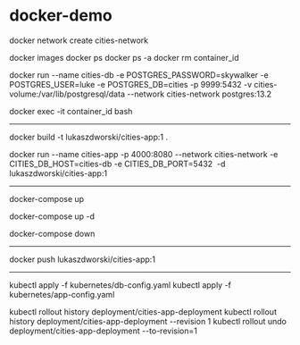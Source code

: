 # docker-demo

docker network create cities-network

docker images
docker ps
docker ps -a
docker rm container_id

docker run --name cities-db -e POSTGRES_PASSWORD=skywalker -e POSTGRES_USER=luke -e POSTGRES_DB=cities -p 9999:5432 -v cities-volume:/var/lib/postgresql/data --network cities-network postgres:13.2

docker exec -it container_id bash

-----

docker build -t lukaszdworski/cities-app:1 .

docker run --name cities-app -p 4000:8080 --network cities-network -e CITIES_DB_HOST=cities-db -e CITIES_DB_PORT=5432  -d lukaszdworski/cities-app:1

-----

docker-compose up

docker-compose up -d

docker-compose down

----

docker push lukaszdworski/cities-app:1

----

kubectl apply -f kubernetes/db-config.yaml
kubectl apply -f kubernetes/app-config.yaml

kubectl rollout history deployment/cities-app-deployment
kubectl rollout history deployment/cities-app-deployment --revision 1
kubectl rollout undo deployment/cities-app-deployment --to-revision=1

